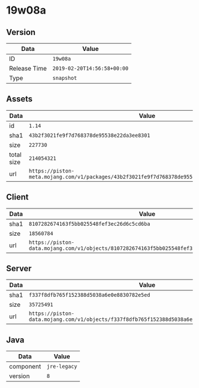 # 19w08a

## Version

|**Data**        | **Value**                 |
|----------------|-------------------------|
| ID   | ```19w08a```   |
| Release Time   | ```2019-02-20T14:56:58+00:00```   |
| Type   | ```snapshot```   |

## Assets

|**Data**        | **Value**                 |
|----------------|-------------------------|
| id   | ```1.14```   |
| sha1   | ```43b2f3021fe9f7d768378de95538e22da3ee8301```   |
| size   | ```227730```   |
| total size  | ```214054321```  |
| url       | ```https://piston-meta.mojang.com/v1/packages/43b2f3021fe9f7d768378de95538e22da3ee8301/1.14.json``` |

## Client

|**Data**        | **Value**                 |
|----------------|-------------------------|
| sha1   | ```8107282674163f5bb025548fef3ec26d6c5cd6ba```   |
| size   | ```18560784```   |
| url       | ```https://piston-data.mojang.com/v1/objects/8107282674163f5bb025548fef3ec26d6c5cd6ba/client.jar``` |

## Server

|**Data**        | **Value**                 |
|----------------|-------------------------|
| sha1   | ```f337f8dfb765f152388d5038a6e0e8830782e5ed```   |
| size   | ```35725491```   |
| url       | ```https://piston-data.mojang.com/v1/objects/f337f8dfb765f152388d5038a6e0e8830782e5ed/server.jar``` |

## Java

|**Data**        | **Value**                 |
|----------------|-------------------------|
| component   | ```jre-legacy```   |
| version   | ```8```   |
